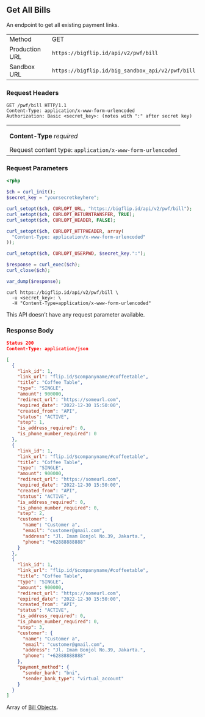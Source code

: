 <div></div>

## Get All Bills

An endpoint to get all existing payment links.

<table>
  <tbody>
    <tr>
      <td>Method</td>
      <td><span class="method get">GET</span></td>
    </tr>
    <tr>
      <td>Production URL</td>
      <td><code>https://bigflip.id/api/v2/pwf/bill</code></td>
    </tr>
    <tr>
      <td>Sandbox URL</td>
      <td><code>https://bigflip.id/big_sandbox_api/v2/pwf/bill</code></td>
    </tr>
  </tbody>
</table>

<h3 id="get-all-bill-request-headers">Request Headers</h3>

```http
GET /pwf/bill HTTP/1.1
Content-Type: application/x-www-form-urlencoded
Authorization: Basic <secret_key>: (notes with ":" after secret key)
```

<table>
  <tbody>
    <tr>
      <td>
        <p><b>Content-Type</b> <em>required</em></p>
        Request content type: <code>application/x-www-form-urlencoded</code>
      </td>
    </tr>
  </tbody>
</table>

<h3 id="get-all-bill-request-parameters">Request Parameters</h3>

```php
<?php

$ch = curl_init();
$secret_key = "yoursecretkeyhere";

curl_setopt($ch, CURLOPT_URL, "https://bigflip.id/api/v2/pwf/bill");
curl_setopt($ch, CURLOPT_RETURNTRANSFER, TRUE);
curl_setopt($ch, CURLOPT_HEADER, FALSE);

curl_setopt($ch, CURLOPT_HTTPHEADER, array(
  "Content-Type: application/x-www-form-urlencoded"
));

curl_setopt($ch, CURLOPT_USERPWD, $secret_key.":");

$response = curl_exec($ch);
curl_close($ch);

var_dump($response);
```

```shell
curl https://bigflip.id/api/v2/pwf/bill \
  -u <secret_key>: \
  -H "Content-Type=application/x-www-form-urlencoded"
```

This API doesn’t have any request parameter available.

<h3 id="get-all-bill-response-body">Response Body</h3>

```json
Status 200
Content-Type: application/json

[
  {
    "link_id": 1,
    "link_url": "flip.id/$companyname/#coffeetable",
    "title": "Coffee Table",
    "type": "SINGLE",
    "amount": 900000,
    "redirect_url": "https://someurl.com",
    "expired_date": "2022-12-30 15:50:00",
    "created_from": "API",
    "status": "ACTIVE",
    "step": 1,
    "is_address_required": 0,
    "is_phone_number_required": 0
  },
  {
    "link_id": 1,
    "link_url": "flip.id/$companyname/#coffeetable",
    "title": "Coffee Table",
    "type": "SINGLE",
    "amount": 900000,
    "redirect_url": "https://someurl.com",
    "expired_date": "2022-12-30 15:50:00",
    "created_from": "API",
    "status": "ACTIVE",
    "is_address_required": 0,
    "is_phone_number_required": 0,
    "step": 2,
    "customer": {
      "name": "Customer a",
      "email": "customer@gmail.com",
      "address": "Jl. Imam Bonjol No.39, Jakarta.",
      "phone": "+62888888888"
    }
  },
  {
    "link_id": 1,
    "link_url": "flip.id/$companyname/#coffeetable",
    "title": "Coffee Table",
    "type": "SINGLE",
    "amount": 900000,
    "redirect_url": "https://someurl.com",
    "expired_date": "2022-12-30 15:50:00",
    "created_from": "API",
    "status": "ACTIVE",
    "is_address_required": 0,
    "is_phone_number_required": 0,
    "step": 3,
    "customer": {
      "name": "Customer a",
      "email": "customer@gmail.com",
      "address": "Jl. Imam Bonjol No.39, Jakarta.",
      "phone": "+62888888888"
    },
    "payment_method": {
      "sender_bank": "bni",
      "sender_bank_type": "virtual_account"
    }
  }
]
```

Array of [Bill Objects](#bill-object).
